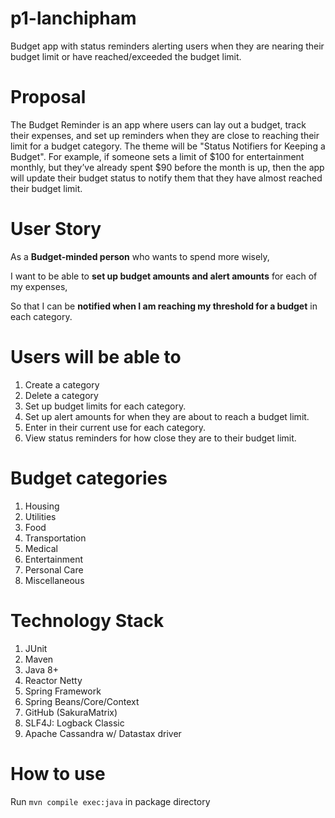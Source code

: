 # p1-lanchipham
Budget app with status reminders alerting users when they are nearing their budget limit or have reached/exceeded the budget limit.

# Proposal 
The Budget Reminder is an app where users can lay out a budget, track their expenses, and set up reminders when they are close to reaching their limit for a budget category. The theme will be "Status Notifiers for Keeping a Budget". For example, if someone sets a limit of $100 for entertainment monthly, but they’ve already spent $90 before the month is up, then the app will update their budget status to notify them that they have almost reached their budget limit. 

# User Story
As a **Budget-minded person** who wants to spend more wisely,

   I want to be able to **set up budget amounts and alert amounts** for each of my expenses,

   So that I can be **notified when I am reaching my threshold for a budget** in each category.

# Users will be able to
1)	Create a category
2)	Delete a category
3)	Set up budget limits for each category.
4)	Set up alert amounts for when they are about to reach a budget limit.
5)	Enter in their current use for each category.
6) View status reminders for how close they are to their budget limit. 

#  Budget categories
1)	Housing
2)	Utilities
3)	Food
4)	Transportation
5)	Medical
6)	Entertainment
7)	Personal Care
8)	Miscellaneous

# Technology Stack
1) JUnit
2) Maven 
3) Java 8+
4) Reactor Netty 
5) Spring Framework
6) Spring Beans/Core/Context
7) GitHub (SakuraMatrix)
8) SLF4J: Logback Classic
9) Apache Cassandra w/ Datastax driver


# How to use
Run ```mvn compile exec:java``` in package directory
